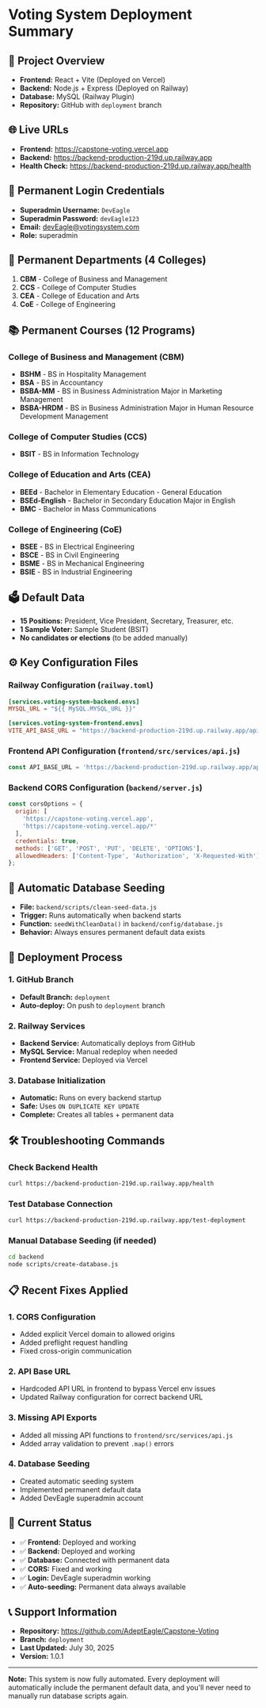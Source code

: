 # Voting System Deployment Summary

## 🎯 **Project Overview**
- **Frontend:** React + Vite (Deployed on Vercel)
- **Backend:** Node.js + Express (Deployed on Railway)
- **Database:** MySQL (Railway Plugin)
- **Repository:** GitHub with `deployment` branch

## 🌐 **Live URLs**
- **Frontend:** https://capstone-voting.vercel.app
- **Backend:** https://backend-production-219d.up.railway.app
- **Health Check:** https://backend-production-219d.up.railway.app/health

## 🔑 **Permanent Login Credentials**
- **Superadmin Username:** `DevEagle`
- **Superadmin Password:** `devEagle123`
- **Email:** devEagle@votingsystem.com
- **Role:** superadmin

## 🏢 **Permanent Departments (4 Colleges)**
1. **CBM** - College of Business and Management
2. **CCS** - College of Computer Studies
3. **CEA** - College of Education and Arts
4. **CoE** - College of Engineering

## 📚 **Permanent Courses (12 Programs)**

### College of Business and Management (CBM)
- **BSHM** - BS in Hospitality Management
- **BSA** - BS in Accountancy
- **BSBA-MM** - BS in Business Administration Major in Marketing Management
- **BSBA-HRDM** - BS in Business Administration Major in Human Resource Development Management

### College of Computer Studies (CCS)
- **BSIT** - BS in Information Technology

### College of Education and Arts (CEA)
- **BEEd** - Bachelor in Elementary Education - General Education
- **BSEd-English** - Bachelor in Secondary Education Major in English
- **BMC** - Bachelor in Mass Communications

### College of Engineering (CoE)
- **BSEE** - BS in Electrical Engineering
- **BSCE** - BS in Civil Engineering
- **BSME** - BS in Mechanical Engineering
- **BSIE** - BS in Industrial Engineering

## 🗳️ **Default Data**
- **15 Positions:** President, Vice President, Secretary, Treasurer, etc.
- **1 Sample Voter:** Sample Student (BSIT)
- **No candidates or elections** (to be added manually)

## ⚙️ **Key Configuration Files**

### Railway Configuration (`railway.toml`)
```toml
[services.voting-system-backend.envs]
MYSQL_URL = "${{ MySQL.MYSQL_URL }}"

[services.voting-system-frontend.envs]
VITE_API_BASE_URL = "https://backend-production-219d.up.railway.app/api"
```

### Frontend API Configuration (`frontend/src/services/api.js`)
```javascript
const API_BASE_URL = 'https://backend-production-219d.up.railway.app/api';
```

### Backend CORS Configuration (`backend/server.js`)
```javascript
const corsOptions = {
  origin: [
    'https://capstone-voting.vercel.app',
    'https://capstone-voting.vercel.app/*'
  ],
  credentials: true,
  methods: ['GET', 'POST', 'PUT', 'DELETE', 'OPTIONS'],
  allowedHeaders: ['Content-Type', 'Authorization', 'X-Requested-With']
};
```

## 🔄 **Automatic Database Seeding**
- **File:** `backend/scripts/clean-seed-data.js`
- **Trigger:** Runs automatically when backend starts
- **Function:** `seedWithCleanData()` in `backend/config/database.js`
- **Behavior:** Always ensures permanent default data exists

## 🚀 **Deployment Process**

### 1. GitHub Branch
- **Default Branch:** `deployment`
- **Auto-deploy:** On push to `deployment` branch

### 2. Railway Services
- **Backend Service:** Automatically deploys from GitHub
- **MySQL Service:** Manual redeploy when needed
- **Frontend Service:** Deployed via Vercel

### 3. Database Initialization
- **Automatic:** Runs on every backend startup
- **Safe:** Uses `ON DUPLICATE KEY UPDATE`
- **Complete:** Creates all tables + permanent data

## 🛠️ **Troubleshooting Commands**

### Check Backend Health
```bash
curl https://backend-production-219d.up.railway.app/health
```

### Test Database Connection
```bash
curl https://backend-production-219d.up.railway.app/test-deployment
```

### Manual Database Seeding (if needed)
```bash
cd backend
node scripts/create-database.js
```

## 📋 **Recent Fixes Applied**

### 1. CORS Configuration
- Added explicit Vercel domain to allowed origins
- Added preflight request handling
- Fixed cross-origin communication

### 2. API Base URL
- Hardcoded API URL in frontend to bypass Vercel env issues
- Updated Railway configuration for correct backend URL

### 3. Missing API Exports
- Added all missing API functions to `frontend/src/services/api.js`
- Added array validation to prevent `.map()` errors

### 4. Database Seeding
- Created automatic seeding system
- Implemented permanent default data
- Added DevEagle superadmin account

## 🎉 **Current Status**
- ✅ **Frontend:** Deployed and working
- ✅ **Backend:** Deployed and working
- ✅ **Database:** Connected with permanent data
- ✅ **CORS:** Fixed and working
- ✅ **Login:** DevEagle superadmin working
- ✅ **Auto-seeding:** Permanent data always available

## 📞 **Support Information**
- **Repository:** https://github.com/AdeptEagle/Capstone-Voting
- **Branch:** `deployment`
- **Last Updated:** July 30, 2025
- **Version:** 1.0.1

---

**Note:** This system is now fully automated. Every deployment will automatically include the permanent default data, and you'll never need to manually run database scripts again. 